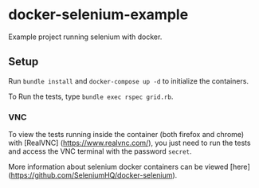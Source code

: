# docker-selenium-example
Example project running selenium with docker.

## Setup

Run `bundle install` and `docker-compose up -d` to initialize the containers.

To Run the tests, type `bundle exec rspec grid.rb`.

### VNC

To view the tests running inside the container (both firefox and chrome) with [RealVNC] (https://www.realvnc.com/), you just need to run the tests and access the VNC terminal with the password `secret`.

More information about selenium docker containers can be viewed [here] (https://github.com/SeleniumHQ/docker-selenium).
